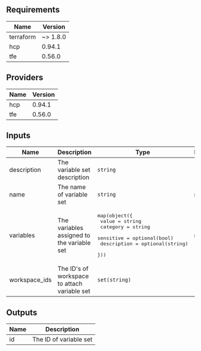 <!--- BEGIN_TF_DOCS --->
## Requirements

| Name | Version |
|------|---------|
| terraform | ~> 1.8.0 |
| hcp | 0.94.1 |
| tfe | 0.56.0 |

## Providers

| Name | Version |
|------|---------|
| hcp | 0.94.1 |
| tfe | 0.56.0 |

## Inputs

| Name | Description | Type | Default | Required |
|------|-------------|------|---------|:--------:|
| description | The variable set description | `string` | `""` | no |
| name | The name of variable set | `string` | n/a | yes |
| variables | The variables assigned to the variable set | <pre>map(object({<br>    value       = string<br>    category    = string<br>    sensitive   = optional(bool)<br>    description = optional(string)<br>  }))</pre> | n/a | yes |
| workspace\_ids | The ID's of workspace to attach variable set | `set(string)` | `[]` | no |

## Outputs

| Name | Description |
|------|-------------|
| id | The ID of variable set |

<!--- END_TF_DOCS --->
